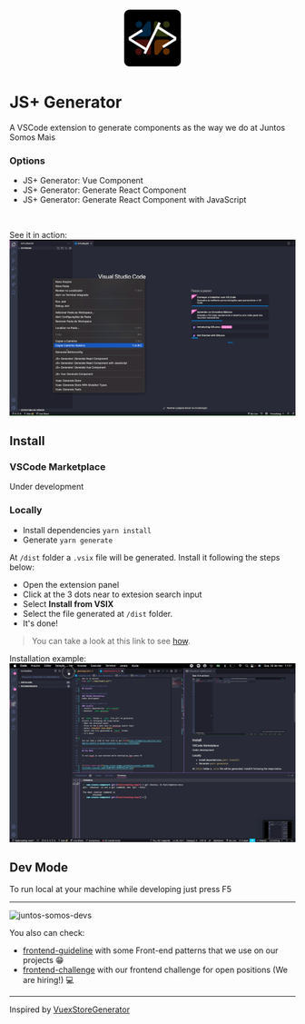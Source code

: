 <h1 align="center"><img src="./resource/logo.png" alt="Venice Design System" width="100" /></h1>

# JS+ Generator
 A VSCode extension to generate components as the way we do at Juntos Somos Mais

### Options

- JS+ Generator: Vue Component
- JS+ Generator: Generate React Component
- JS+ Generator: Generate React Component with JavaScript

<br />

See it in action:
<img src="./img/example.gif">

## Install

### VSCode Marketplace
Under development

### Locally
- Install dependencies `yarn install`
- Generate  `yarn generate`


At `/dist` folder a `.vsix` file will be generated.
Install it following the steps below:
- Open the extension panel
- Click at the 3 dots near to extesion search input
- Select **Install from VSIX**
- Select the file generated at `/dist` folder.
- It's done!


> You can take a look at this link to see [how](https://community.particle.io/t/how-to-install-a-vscode-extension-from-a-vsix-file/51014).


Installation example:
<img src="./img/install.gif">

## Dev Mode

To run local at your machine while developing just press F5

---

![juntos-somos-devs](https://user-images.githubusercontent.com/3603793/131751022-fda4146c-9ada-4ad0-82fc-d8f0a73acd3f.png)

You also can check:
- [frontend-guideline](https://github.com/juntossomosmais/frontend-guideline) with some Front-end patterns that we use on our projects 😁
- [frontend-challenge](https://github.com/juntossomosmais/frontend-challenge) with our frontend challenge for open positions (We are hiring!) 💻

---

Inspired by [VuexStoreGenerator](https://github.com/ygorazambuja/VuexStoreGenerator)
